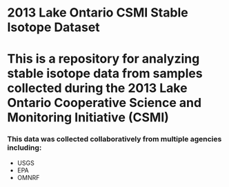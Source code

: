 2013 Lake Ontario CSMI Stable Isotope Dataset
================

# This is a repository for analyzing stable isotope data from samples collected during the 2013 Lake Ontario Cooperative Science and Monitoring Initiative (CSMI)

### This data was collected collaboratively from multiple agencies including:

- USGS
- EPA
- OMNRF
